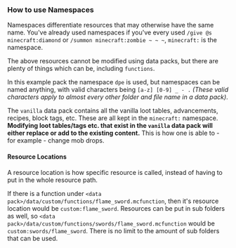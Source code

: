 ### How to use Namespaces

Namespaces differentiate resources that may otherwise have the same name.
You've already used namespaces if you've every used `/give @s minecraft:diamond` or `/summon minecraft:zombie ~ ~ ~`, `minecraft:` is the namespace.

The above resources cannot be modified using data packs, but there are plenty of things which can be, including `functions`.

In this example pack the namespace `dpe` is used, but namespaces can be named anything, with valid characters being `[a-z] [0-9] _ - .` *(These valid characters apply to almost every other folder and file name in a data pack)*.

The `vanilla` data pack contains all the vanilla loot tables, advancements, recipes, block tags, etc.  These are all kept in the `minecraft:` namespace. **Modifying loot tables/tags etc. that exist in the `vanilla` data pack will either replace or add to the existing content.** This is how one is able to - for example - change mob drops.

#### Resource Locations

A resource location is how specific resource is called, instead of having to put in the whole resource path.

If there is a function under `<data pack>/data/custom/functions/flame_sword.mcfunction`, then it's resource location would be `custom:flame_sword`.
Resources can be put in sub folders as well, so `<data pack>/data/custom/functions/swords/flame_sword.mcfunction` would be `custom:swords/flame_sword`. There is no limit to the amount of sub folders that can be used.